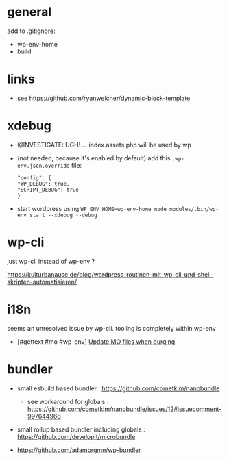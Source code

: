 # general

add to .gitignore:

- wp-env-home
- build

# links

- see https://github.com/ryanwelcher/dynamic-block-template

# xdebug

- @INVESTIGATE: UGH! ... index.assets.php will be used by wp

- (not needed, because it's enabled by default) add this `.wp-env.json.override` file:

  ```
  "config": {
  "WP_DEBUG": true,
  "SCRIPT_DEBUG": true
  }
  ```

- start wordpress using `WP_ENV_HOME=wp-env-home node_modules/.bin/wp-env start --xdebug --debug`

# wp-cli

just wp-cli instead of wp-env ?

https://kulturbanause.de/blog/wordpress-routinen-mit-wp-cli-und-shell-skripten-automatisieren/

# i18n

seems an unresolved issue by wp-cli. tooling is completely within wp-env

- [#gettext #mo #wp-env] [Update MO files when purging](https://github.com/wp-cli/i18n-command/issues/126)

# bundler

- small esbuild based bundler : https://github.com/cometkim/nanobundle

  - see workaround for globals : https://github.com/cometkim/nanobundle/issues/12#issuecomment-997644966

- small rollup based bundler including globals : https://github.com/developit/microbundle

- https://github.com/adambrgmn/wp-bundler

